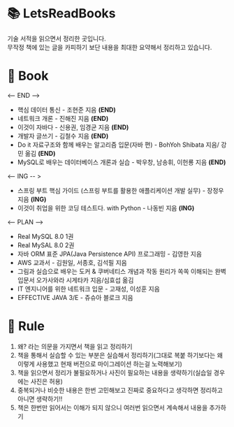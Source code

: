 # 📚 LetsReadBooks

기술 서적을 읽으면서 정리한 곳입니다.  
무작정 책에 있는 글을 카피하기 보단 내용을 최대한 요약해서 정리하고 있습니다.

# 📗 Book
<-- END -->

- 핵심 데이터 통신 - 조현준 지음 **(END)**
- 네트워크 개론 - 진해진 지음 **(END)**
- 이것이 자바다 - 신용권, 임경균 지음 **(END)**
- 개발자 글쓰기 - 김철수 지음 **(END)**
- Do it 자료구조와 함께 배우는 알고리즘 입문(자바 편) - BohYoh Shibata 지음/ 강민 옮김 **(END)**
- MySQL로 배우는 데이터베이스 개론과 실습 - 박우창, 남송휘, 이헌룡 지음 **(END)**

<-- ING -- >
- 스프링 부트 핵심 가이드 (스프링 부트를 활용한 애플리케이션 개발 실무) - 장정우 지음 **(ING)**
- 이것이 취업을 위한 코딩 테스트다. with Python - 나동빈 지음 **(ING)**

<-- PLAN -->
- Real MySQL 8.0 1권
- Real MySAL 8.0 2권
- 자바 ORM 표준 JPA(Java Persistence API) 프로그래밍 - 김영한 지음
- AWS 교과서 - 김원일, 서종호, 김석필 지음
- 그림과 실습으로 배우는 도커 & 쿠버네티스 개념과 작동 원리가 쏙쏙 이해되는 완벽 입문서 오가사와라 시게타카 지음/심효섭 옮김
- IT 엔지니어를 위한 네트워크 입문 - 고재성, 이성훈 지음
- EFFECTIVE JAVA 3/E - 쥬슈아 블로크 지음

# 📝 Rule

1. 왜? 라는 의문을 가지면서 책을 읽고 정리하기
2. 책을 통해서 실습할 수 있는 부분은 실습해서 정리하기(그대로 복붙 하기보다는 왜 이렇게 사용했고 현재 버전으로 마이그레이션 하는걸 노력해보기)
3. 책을 읽으면서 정리가 불필요하거나 사진이 필요하는 내용을 생략하기(실습일 경우에는 사진은 허용)
4. 중복되거나 비슷한 내용은 한번 고민해보고 진짜로 중요하다고 생각하면 정리하고 아니면 생략하기!!
5. 책은 한번만 읽어서는 이해가 되지 않으니 여러번 읽으면서 계속해서 내용을 추가하기

